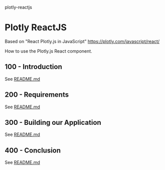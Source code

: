plotly-reactjs
# Plotly ReactJS

Based on "React Plotly.js in JavaScript" https://plotly.com/javascript/react/

How to use the Plotly.js React component.

## 100 - Introduction

See [README.md](./100/README.md)

## 200 - Requirements

See [README.md](./200/README.md)

## 300 - Building our Application

See [README.md](./300/README.md)

## 400 - Conclusion

See [README.md](./400/README.md)
